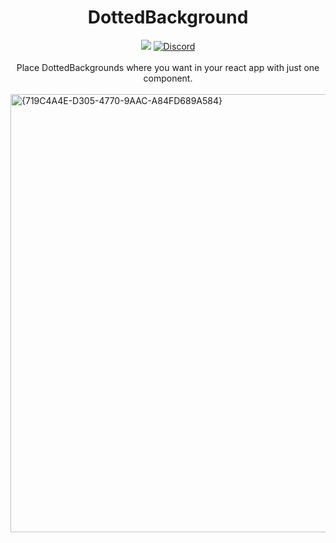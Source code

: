 <div align="center">
  <h1>DottedBackground</h1>
  <a href="https://github.com/d4nilpzz/dotted-background/blob/main/LICENSE"><img src="https://img.shields.io/badge/License-GPL%203.0-blue" /></a>
  <a href="https://discord.d4nilpzz.dev"><img alt="Discord" src="https://img.shields.io/discord/1373385570965000292?label=Discord"></a>
  <br />
  <br />
  <a>Place DottedBackgrounds where you want in your react app with just one component.</a>
  <br />
  <br />
</div>

<img width="940" height="701" alt="{719C4A4E-D305-4770-9AAC-A84FD689A584}" src="https://github.com/user-attachments/assets/612c880d-a75e-48c9-b3d7-e3244234aeec" />




